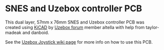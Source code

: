 # SNES and Uzebox controller PCB

This dual layer, 57mm x 76mm SNES and Uzebox controller PCB was created using [KiCAD](https://www.kicad.org/) by [Uzebox forum](https://uzebox.org/forums/index.php) member altella with help from taylor-madeak and danboid.

See the [Uzebox Joystick wiki page](https://uzebox.org/wiki/Joystick) for more info on how to use this PCB.
